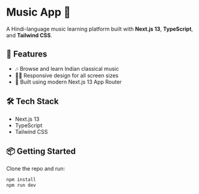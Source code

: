 # Music App 🎵

A Hindi-language music learning platform built with **Next.js 13**, **TypeScript**, and **Tailwind CSS**.

## 🚀 Features

- 🎶 Browse and learn Indian classical music
- 🧑‍🏫 Responsive design for all screen sizes
- 🧠 Built using modern Next.js 13 App Router

## 🛠 Tech Stack

- Next.js 13
- TypeScript
- Tailwind CSS

## 📦 Getting Started

Clone the repo and run:

```bash
npm install
npm run dev
